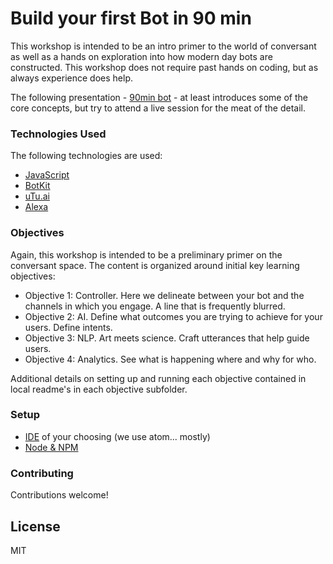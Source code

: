 # Build your first Bot in 90 min
This workshop is intended to be an intro primer to the world of conversant as well as a hands on exploration into how modern day bots are constructed.  This workshop does not require past hands on coding, but as always experience does help.

The following presentation - [90min bot](https://docs.google.com/presentation/d/1zCaN6QuQS-PTe932nApASa3wpnt1kIWqrnPWSZJb-3I/edit#slide=id.g19fcfbc1e2_0_58) - at least introduces some of the core concepts, but try to attend a live session for the meat of the detail.

### Technologies Used

The following technologies are used:

- [JavaScript](http://www.w3schools.com/js/)
- [BotKit](https://github.com/howdyai/botkit)
- [uTu.ai](https://github.com/utu-ai/utu-javascript-sdk)
- [Alexa](https://developer.amazon.com/edw/home.html#/skills/list)

### Objectives

Again, this workshop is intended to be a preliminary primer on the conversant space.  The content is organized around initial key learning objectives:

- Objective 1: Controller.  Here we delineate between your bot and the channels in which you engage.  A line that is frequently blurred.
- Objective 2: AI.  Define what outcomes you are trying to achieve for your users.  Define intents.
- Objective 3: NLP.  Art meets science.  Craft utterances that help guide users.
- Objective 4: Analytics.  See what is happening where and why for who.

Additional details on setting up and running each objective contained in local
readme's in each objective subfolder.

### Setup

- [IDE](http://flight-manual.atom.io/getting-started/sections/installing-atom/) of your choosing (we use atom... mostly)
- [Node & NPM](https://docs.npmjs.com/getting-started/installing-node)

### Contributing

Contributions welcome!

## License

MIT
